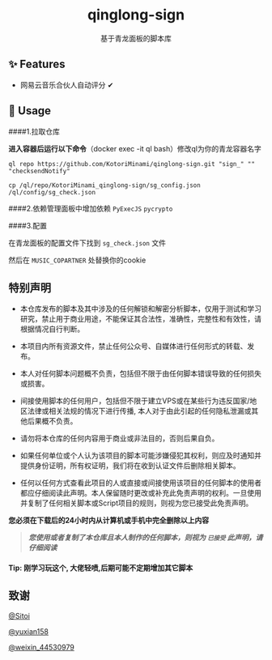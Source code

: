 <h1 align="center">qinglong-sign</h1>

<div align="center">
    基于青龙面板的脚本库
</div>

## ✨ Features

- 网易云音乐合伙人自动评分 ✔

## 🔨 Usage

####1.拉取仓库

**进入容器后运行以下命令**（docker exec -it ql bash）修改ql为你的青龙容器名字

```
ql repo https://github.com/KotoriMinami/qinglong-sign.git "sign_" "" "checksendNotify"
```
```
cp /ql/repo/KotoriMinami_qinglong-sign/sg_config.json /ql/config/sg_check.json
```

####2.依赖管理面板中增加依赖
`PyExecJS`
`pycrypto`

####3.配置

在青龙面板的配置文件下找到 `sg_check.json` 文件

然后在 `MUSIC_COPARTNER` 处替换你的cookie

## 特别声明

- 本仓库发布的脚本及其中涉及的任何解锁和解密分析脚本，仅用于测试和学习研究，禁止用于商业用途，不能保证其合法性，准确性，完整性和有效性，请根据情况自行判断。

- 本项目内所有资源文件，禁止任何公众号、自媒体进行任何形式的转载、发布。

- 本人对任何脚本问题概不负责，包括但不限于由任何脚本错误导致的任何损失或损害。

- 间接使用脚本的任何用户，包括但不限于建立VPS或在某些行为违反国家/地区法律或相关法规的情况下进行传播, 本人对于由此引起的任何隐私泄漏或其他后果概不负责。

- 请勿将本仓库的任何内容用于商业或非法目的，否则后果自负。

- 如果任何单位或个人认为该项目的脚本可能涉嫌侵犯其权利，则应及时通知并提供身份证明，所有权证明，我们将在收到认证文件后删除相关脚本。

- 任何以任何方式查看此项目的人或直接或间接使用该项目的任何脚本的使用者都应仔细阅读此声明。本人保留随时更改或补充此免责声明的权利。一旦使用并复制了任何相关脚本或Script项目的规则，则视为您已接受此免责声明。

**您必须在下载后的24小时内从计算机或手机中完全删除以上内容**

> ***您使用或者复制了本仓库且本人制作的任何脚本，则视为 `已接受` 此声明，请仔细阅读***


#### Tip: 刚学习玩这个, 大佬轻喷,后期可能不定期增加其它脚本

## 致谢

[@Sitoi](https://github.com/Sitoi)

[@yuxian158](https://github.com/yuxian158/)

[@weixin_44530979](https://blog.csdn.net/weixin_44530979)